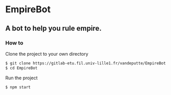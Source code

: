 # EmpireBot

## A bot to help you rule empire.

### How to

Clone the project to your own directory

```bash
$ git clone https://gitlab-etu.fil.univ-lille1.fr/vandeputte/EmpireBot.git
$ cd EmpireBot
```

Run the project

```bash
$ npm start
```

